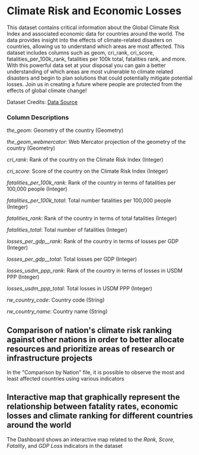 # Climate Risk and Economic Losses

This dataset contains critical information about the Global Climate Risk Index and associated economic data for countries around the world. The data provides insight into the effects of climate-related disasters on countries, allowing us to understand which areas are most affected. This dataset includes columns such as geom, cri_rank, cri_score, fatalities_per_100k_rank, fatalities per 100k total, fatalities rank, and more. With this powerful data set at your disposal you can gain a better understanding of which areas are most vulnerable to climate related disasters and begin to plan solutions that could potentially mitigate potential losses. Join us in creating a future where people are protected from the effects of global climate change!

Dataset Credits: [Data Source](https://data.world/dataworldadmin)

### Column Descriptions
*the_geom*: Geometry of the country (Geometry)

*the_geom_webmercator*: Web Mercator projection of the geometry of the country (Geometry)

*cri_rank*: Rank of the country on the Climate Risk Index (Integer)

*cri_score*: Score of the country on the Climate Risk Index (Integer)

*fatalities_per_100k_rank*: Rank of the country in terms of fatalities per 100,000 people (Integer)

*fatalities_per_100k_total*: Total number fatalities per 100,000 people (Integer)

*fatalities_rank*:	Rank of the country in terms of total fatalities (Integer)

*fatalities_total*:	Total number of fatalities (Integer)

*losses_per_gdp__rank*:	Rank of the country in terms of losses per GDP (Integer)

*losses_per_gdp__total*:	Total losses per GDP (Integer)

*losses_usdm_ppp_rank*:	Rank of the country in terms of losses in USDM PPP (Integer)

*losses_usdm_ppp_total*:	Total losses in USDM PPP (Integer)

*rw_country_code*:	Country code (String)

*rw_country_name*:	Country name (String)


## Comparison of nation's climate risk ranking against other nations in order to better allocate resources and prioritize areas of research or infrastructure projects
In the "Comparison by Nation" file, it is possible to observe the most and least affected countries using various indicators

## Interactive map that graphically represent the relationship between fatality rates, economic losses and climate ranking for different countries around the world
The Dashboard shows an interactive map related to the *Rank*, *Score*, *Fatality*, and *GDP Loss* indicators in the dataset
